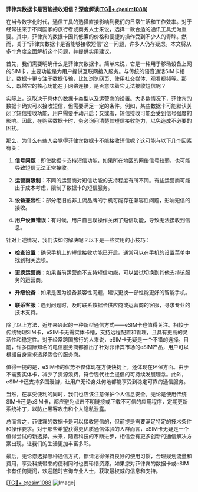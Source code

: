 **菲律宾数据卡是否能接收短信？深度解读[[TG💪+ @esim1088](https://t.me/s/esim1088)]**

在当今数字化时代，通信工具的选择直接影响到我们的日常生活和工作效率。对于经常往来于不同国家的旅行者或商务人士来说，选择一款合适的通讯工具尤为重要。其中，菲律宾的数据卡因其低廉的价格和便捷的操作受到不少人的青睐。然而，关于“菲律宾数据卡是否能够接收短信”这一问题，许多人仍存疑虑。本文将从多个角度全面解析这个问题，并提供实用建议。

首先，我们需要明确什么是菲律宾数据卡。简单来说，它是一种用于移动设备上网的SIM卡，主要功能是为用户提供互联网接入服务。与传统的语音通话SIM卡相比，数据卡更专注于数据传输，比如浏览网页、使用社交媒体、观看视频等。那么，既然它的核心功能在于网络连接，是否意味着它无法接收短信呢？

实际上，这取决于具体的数据卡类型以及运营商的设置。大多数情况下，菲律宾的数据卡确实可以接收短信，但需要满足一定的条件。例如，某些数据卡可能默认关闭了短信接收功能，用户需要手动开启；又或者，短信接收可能会受到信号强度的影响。因此，在购买数据卡时，务必询问清楚其短信接收能力，以免造成不必要的困扰。

那么，为什么有些人会觉得菲律宾数据卡不能接收短信呢？这可能与以下几个因素有关：

1. **信号问题**：即使数据卡支持短信功能，如果所在地区的网络信号较弱，也可能导致短信无法正常接收。
   
2. **运营商限制**：不同的运营商对短信功能的支持程度有所不同。有些运营商可能出于成本考虑，限制了数据卡的短信服务。

3. **设备兼容性**：部分老旧或非主流品牌的手机可能存在兼容性问题，影响短信的接收。

4. **用户设置错误**：有时候，用户自己误操作关闭了短信功能，导致无法接收到信息。

针对上述情况，我们该如何解决呢？以下是一些实用的小技巧：

- **检查设置**：确保手机上的短信接收功能已开启。通常可以在手机的设置菜单中找到相关选项。

- **更换运营商**：如果当前运营商不支持短信功能，可以尝试切换到其他支持该服务的运营商。

- **升级设备**：如果是因为设备兼容性问题，建议更换一部性能更好的智能手机。

- **联系客服**：遇到问题时，及时联系数据卡供应商或运营商的客服，寻求专业的技术支持。

除了以上方法，近年来兴起的一种新型通信方式——eSIM卡也值得关注。相较于传统物理SIM卡，eSIM卡无需实体卡槽，支持远程配置和管理，且具有更高的灵活性和稳定性。对于经常跨国旅行的人来说，eSIM卡无疑是一个不错的选择。目前，许多国际知名的电信服务商都推出了针对菲律宾市场的eSIM产品，用户可以根据自身需求选择适合的服务商。

值得一提的是，eSIM卡的优势不仅体现在方便快捷上，还体现在环保方面。由于不需要实体卡，减少了资源浪费，符合现代社会提倡的可持续发展理念。此外，eSIM卡还支持多国漫游，让用户无论身处何地都能享受到稳定可靠的通信服务。

当然，在享受便利的同时，我们也应该注意保护个人信息安全。无论是使用传统SIM卡还是eSIM卡，都应避免点击不明链接或下载不可信的应用程序，定期更新系统补丁，以防止黑客攻击和个人隐私泄露。

总而言之，菲律宾的数据卡是可以接收短信的，但前提是需要满足特定的技术条件和操作要求。对于那些希望获得更优质通信体验的人群而言，eSIM卡无疑是一个值得尝试的新选择。未来，随着科技的不断进步，相信会有更多创新的通信解决方案出现，让我们的生活更加丰富多彩。

最后，无论您选择哪种通信方式，都请记得保持良好的使用习惯，合理规划流量和费用，享受科技带来的便利同时也要珍惜资源。如果您对菲律宾的数据卡或eSIM卡有任何疑问，欢迎随时咨询专业人士，获取最权威的信息和支持。

[[TG💪+ @esim1088](https://t.me/s/esim1088) ![Image](https://i.postimg.cc/4NQfJmqS/Snipaste-2025-05-13-00-14-12.png)]